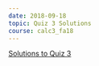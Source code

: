 ```yaml
---
date: 2018-09-18
topic: Quiz 3 Solutions
course: calc3_fa18
---
```


[Solutions to Quiz 3](http://ckottke.ncf.edu/calc3_fa18/quiz3_solns.pdf)
